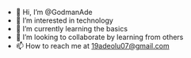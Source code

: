 - 👋 Hi, I’m @GodmanAde
- 👀 I’m interested in technology
- 🌱 I’m currently learning the basics
- 💞️ I’m looking to collaborate by learning from others
- 📫 How to reach me at 19adeolu07@gmail.com

<!---
GodmanAde/GodmanAde is a ✨ special ✨ repository because its `README.md` (this file) appears on your GitHub profile.
You can click the Preview link to take a look at your changes.
--->
